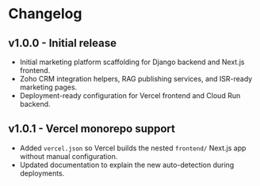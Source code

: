 # Changelog

## v1.0.0 - Initial release
- Initial marketing platform scaffolding for Django backend and Next.js frontend.
- Zoho CRM integration helpers, RAG publishing services, and ISR-ready marketing pages.
- Deployment-ready configuration for Vercel frontend and Cloud Run backend.

## v1.0.1 - Vercel monorepo support
- Added `vercel.json` so Vercel builds the nested `frontend/` Next.js app without manual configuration.
- Updated documentation to explain the new auto-detection during deployments.
